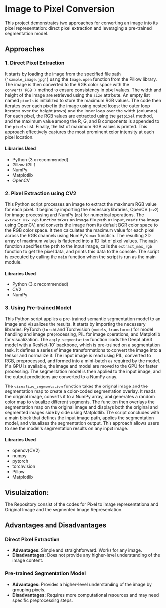 # Image to Pixel Conversion

This project demonstrates two approaches for converting an image into its pixel representation: direct pixel extraction and leveraging a pre-trained segmentation model.

## Approaches

### 1. Direct Pixel Extraction

It starts by loading the image from the specified file path (`'sample_image.jpg'`) using the `Image.open` function from the Pillow library. The image is then converted to the RGB color space with the `convert('RGB')` method to ensure consistency in pixel values. The width and height of the image are retrieved using the `size` attribute. An empty list named `pixels` is initialized to store the maximum RGB values. The code then iterates over each pixel in the image using nested loops: the outer loop iterates over the height (rows) and the inner loop over the width (columns). For each pixel, the RGB values are extracted using the `getpixel` method, and the maximum value among the R, G, and B components is appended to the `pixels` list. Finally, the list of maximum RGB values is printed. This approach effectively captures the most prominent color intensity at each pixel location.

#### Libraries Used
-  Python (3.x recommended)
- Pillow (PIL)
- NumPy
- Matplotlib
- OpenCV

### 2. Pixel Extraction using CV2

This Python script processes an image to extract the maximum RGB value for each pixel. It begins by importing the necessary libraries, OpenCV (`cv2`) for image processing and NumPy (`np`) for numerical operations. The `extract_max_rgb` function takes an image file path as input, reads the image using OpenCV, and converts the image from its default BGR color space to the RGB color space. It then calculates the maximum value for each pixel across the RGB channels using NumPy's `max` function. The resulting 2D array of maximum values is flattened into a 1D list of pixel values. The `main` function specifies the path to the input image, calls the `extract_max_rgb` function to get the pixel data, and prints this data to the console. The script is executed by calling the `main` function when the script is run as the main module.

#### Libraries Used
-  Python (3.x recommended)
- CV2
- NumPy

### 3. Using Pre-trained Model

This Python script applies a pre-trained semantic segmentation model to an image and visualizes the results. It starts by importing the necessary libraries: PyTorch (`torch`) and Torchvision (`models`, `transforms`) for model handling and image preprocessing, PIL for image operations, and Matplotlib for visualization. The `apply_segmentation` function loads the DeepLabV3 model with a ResNet-101 backbone, which is pre-trained on a segmentation task. It defines a series of image transformations to convert the image into a tensor and normalize it. The input image is read using PIL, converted to RGB, preprocessed, and formed into a mini-batch as required by the model. If a GPU is available, the image and model are moved to the GPU for faster processing. The segmentation model is then applied to the input image, and the output predictions are converted to a NumPy array.

The `visualize_segmentation` function takes the original image and the segmentation map to create a color-coded segmentation overlay. It reads the original image, converts it to a NumPy array, and generates a random color map to visualize different segments. The function then overlays the segmentation map on the original image and displays both the original and segmented images side by side using Matplotlib. The script concludes with a main block that defines the input image path, applies the segmentation model, and visualizes the segmentation output. This approach allows users to see the model's segmentation results on any input image.

#### Libraries Used
- opencv(CV2)
- numpy
- pytorch
- torchvision
- Pillow
- Matplotlib

## Visulaization:

The Repository consist of the codes for Pixel to image representationa and Original Image and the segmented Image Representation.


## Advantages and Disadvantages

### Direct Pixel Extraction
- **Advantages:** Simple and straightforward. Works for any image.
- **Disadvantages:** Does not provide any higher-level understanding of the image content.

### Pre-trained Segmentation Model
- **Advantages:** Provides a higher-level understanding of the image by grouping pixels.
- **Disadvantages:** Requires more computational resources and may need specific preprocessing steps.
